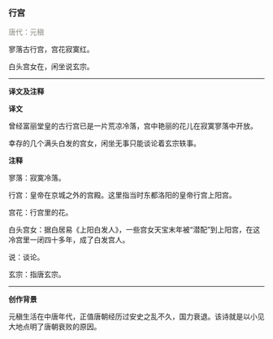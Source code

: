### 行宫

<font color=#88888>唐代：元稹</font>

寥落古行宫，宫花寂寞红。

白头宫女在，闲坐说玄宗。

---

**译文及注释**

**译文**

曾经富丽堂皇的古行宫已是一片荒凉冷落，宫中艳丽的花儿在寂寞寥落中开放。

幸存的几个满头白发的宫女，闲坐无事只能谈论着玄宗轶事。

**注释**

寥落：寂寞冷落。

行宫：皇帝在京城之外的宫殿。这里指当时东都洛阳的皇帝行宫上阳宫。

宫花：行宫里的花。

白头宫女：据白居易《上阳白发人》，一些宫女天宝末年被“潜配”到上阳宫，在这冷宫里一闭四十多年，成了白发宫人。

说：谈论。

玄宗：指唐玄宗。

---

**创作背景**

元稹生活在中唐年代，正值唐朝经历过安史之乱不久，国力衰退。该诗就是以小见大地点明了唐朝衰败的原因。







